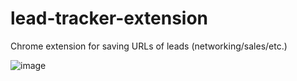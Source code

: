 # lead-tracker-extension
Chrome extension for saving URLs of leads (networking/sales/etc.)


![image](https://user-images.githubusercontent.com/25331809/138748407-ffe78f60-2626-4477-ae7e-2da6131509df.png)

